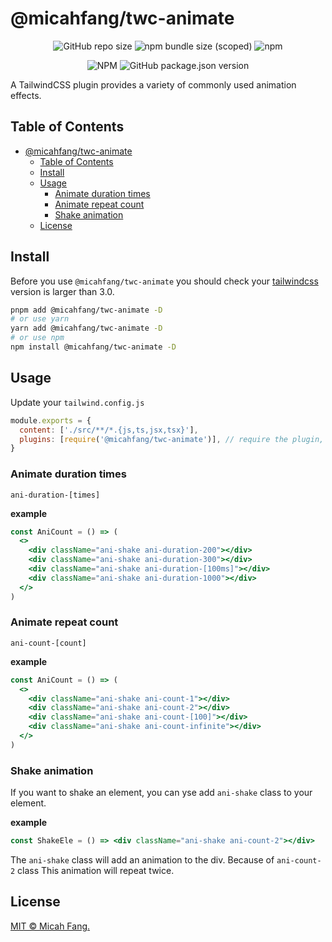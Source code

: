# @micahfang/twc-animate

<center>

![GitHub repo size](https://img.shields.io/github/repo-size/MICAHFANG/twc-animate?style=flat-square)
![npm bundle size (scoped)](https://img.shields.io/bundlephobia/min/@micahfang/twc-animate?color=%236cb7ca&style=flat-square)
![npm](https://img.shields.io/npm/dm/@micahfang/twc-animate?color=%23604d9e&style=flat-square)

![NPM](https://img.shields.io/npm/l/@micahfang/twc-animate?style=flat-square)
![GitHub package.json version](https://img.shields.io/github/package-json/v/MICAHFANG/twc-animate?color=%2315293d&style=flat-square)

</center>

A TailwindCSS plugin provides a variety of commonly used animation effects.

## Table of Contents

- [@micahfang/twc-animate](#micahfangtwc-animate)
  - [Table of Contents](#table-of-contents)
  - [Install](#install)
  - [Usage](#usage)
    - [Animate duration times](#animate-duration-times)
    - [Animate repeat count](#animate-repeat-count)
    - [Shake animation](#shake-animation)
  - [License](#license)

## Install

Before you use `@micahfang/twc-animate` you should check your
[tailwindcss](https://tailwindcss.com/docs) version is larger than 3.0.

```sh
pnpm add @micahfang/twc-animate -D
# or use yarn
yarn add @micahfang/twc-animate -D
# or use npm
npm install @micahfang/twc-animate -D
```

## Usage

Update your `tailwind.config.js`

```js
module.exports = {
  content: ['./src/**/*.{js,ts,jsx,tsx}'],
  plugins: [require('@micahfang/twc-animate')], // require the plugin,
}
```

### Animate duration times

`ani-duration-[times]`

**example**

```jsx
const AniCount = () => (
  <>
    <div className="ani-shake ani-duration-200"></div>
    <div className="ani-shake ani-duration-300"></div>
    <div className="ani-shake ani-duration-[100ms]"></div>
    <div className="ani-shake ani-duration-1000"></div>
  </>
)
```

### Animate repeat count

`ani-count-[count]`

**example**

```jsx
const AniCount = () => (
  <>
    <div className="ani-shake ani-count-1"></div>
    <div className="ani-shake ani-count-2"></div>
    <div className="ani-shake ani-count-[100]"></div>
    <div className="ani-shake ani-count-infinite"></div>
  </>
)
```

### Shake animation

If you want to shake an element, you can yse add `ani-shake` class to your
element.

**example**

```jsx
const ShakeEle = () => <div className="ani-shake ani-count-2"></div>
```

The `ani-shake` class will add an animation to the div. Because of `ani-count-2`
class This animation will repeat twice.

## License

[MIT © Micah Fang.](../LICENSE)
